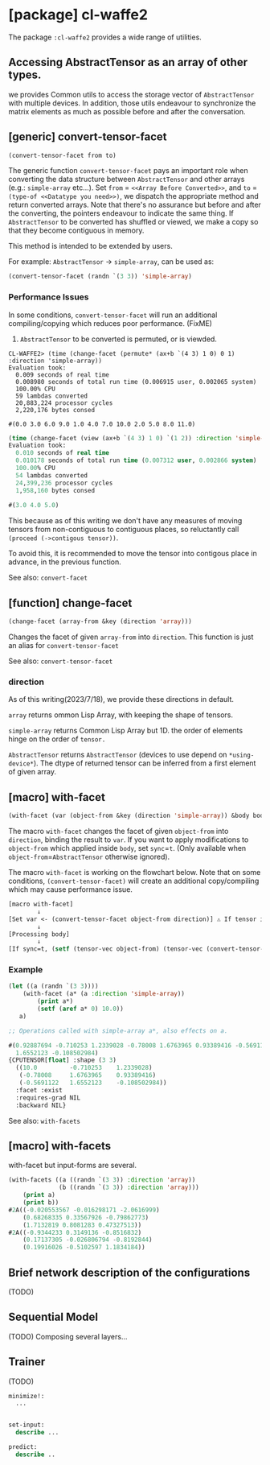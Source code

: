 
# [package] cl-waffe2
The package `:cl-waffe2` provides a wide range of utilities.
## Accessing AbstractTensor as an array of other types.
we provides Common utils to access the storage vector of `AbstractTensor` with multiple devices. In addition, those utils endeavour to synchronize the matrix elements as much as possible before and after the conversation.


## [generic] convert-tensor-facet

```lisp
(convert-tensor-facet from to)
```

The generic function `convert-tensor-facet` pays an important role when converting the data structure between `AbstractTensor` and other arrays (e.g.: `simple-array` etc...). Set `from` = `<<Array Before Converted>>`, and `to` = `(type-of <<Datatype you need>>)`, we dispatch the appropriate method and return converted arrays. Note that there's no assurance but before and after the converting, the pointers endeavour to indicate the same thing. If `AbstractTensor` to be converted has shuffled or viewed, we make a copy so that they become contiguous in memory.

This method is intended to be extended by users.

For example: `AbstractTensor` -> `simple-array`, can be used as:

```lisp
(convert-tensor-facet (randn `(3 3)) 'simple-array)
```

### Performance Issues

In some conditions, `convert-tensor-facet` will run an additional compiling/copying which reduces poor performance. (FixME)

1. `AbstractTensor` to be converted is permuted, or is viewded.

```
CL-WAFFE2> (time (change-facet (permute* (ax+b `(4 3) 1 0) 0 1) :direction 'simple-array))
Evaluation took:
  0.009 seconds of real time
  0.008980 seconds of total run time (0.006915 user, 0.002065 system)
  100.00% CPU
  59 lambdas converted
  20,883,224 processor cycles
  2,220,176 bytes consed
  
#(0.0 3.0 6.0 9.0 1.0 4.0 7.0 10.0 2.0 5.0 8.0 11.0)
```

```lisp
(time (change-facet (view (ax+b `(4 3) 1 0) `(1 2)) :direction 'simple-array))
Evaluation took:
  0.010 seconds of real time
  0.010178 seconds of total run time (0.007312 user, 0.002866 system)
  100.00% CPU
  54 lambdas converted
  24,399,236 processor cycles
  1,958,160 bytes consed
  
#(3.0 4.0 5.0)
```

This because as of this writing we don't have any measures of moving tensors from non-contiguous to contiguous places, so reluctantly call `(proceed (->contigous tensor))`.

To avoid this, it is recommended to move the tensor into contigous place in advance, in the previous function.

See also: `convert-facet`


## [function] change-facet

```lisp
(change-facet (array-from &key (direction 'array)))
```

Changes the facet of given `array-from` into `direction`. This function is just an alias for `convert-tensor-facet`

See also: `convert-tensor-facet`

### direction

As of this writing(2023/7/18), we provide these directions in default.

`array` returns ommon Lisp Array, with keeping the shape of tensors.

`simple-array` returns Common Lisp Array but 1D. the order of elements hinge on the order of `tensor.`

`AbstractTensor` returns `AbstractTensor` (devices to use depend on `*using-device*`). The dtype of returned tensor can be inferred from a first element of given array.


## [macro] with-facet

```lisp
(with-facet (var (object-from &key (direction 'simple-array)) &body body))
```

The macro `with-facet` changes the facet of given `object-from` into `direction`, binding the result to `var`. If you want to apply modifications to `object-from` which applied inside `body`, set `sync`=`t`. (Only available when `object-from`=`AbstractTensor` otherwise ignored).

The macro `with-facet` is working on the flowchart below. Note that on some conditions, `(convert-tensor-facet)` will create an additional copy/compiling which may cause performance issue.

```lisp
[macro with-facet]
        ↓
[Set var <- (convert-tensor-facet object-from direction)] ⚠️ If tensor is viewed/permuted, an additional compiling is invoked!
        ↓
[Processing body]
        ↓
[If sync=t, (setf (tensor-vec object-from) (tensor-vec (convert-tensor-facet var 'AbstractTensor)))]
```

### Example

```lisp
(let ((a (randn `(3 3))))
    (with-facet (a* (a :direction 'simple-array))
        (print a*)
        (setf (aref a* 0) 10.0))
   a)

;; Operations called with simple-array a*, also effects on a.

#(0.92887694 -0.710253 1.2339028 -0.78008 1.6763965 0.93389416 -0.5691122
  1.6552123 -0.108502984) 
{CPUTENSOR[float] :shape (3 3)  
  ((10.0         -0.710253    1.2339028)
   (-0.78008     1.6763965    0.93389416)
   (-0.5691122   1.6552123    -0.108502984))
  :facet :exist
  :requires-grad NIL
  :backward NIL}
```

See also: `with-facets`

## [macro] with-facets

with-facet but input-forms are several.


```lisp
(with-facets ((a ((randn `(3 3)) :direction 'array))
              (b ((randn `(3 3)) :direction 'array)))
    (print a)
    (print b))
#2A((-0.020553567 -0.016298171 -2.0616999)
    (0.68268335 0.33567926 -0.79862773)
    (1.7132819 0.8081283 0.47327513)) 
#2A((-0.9344233 0.3149136 -0.8516832)
    (0.17137305 -0.026806794 -0.8192844)
    (0.19916026 -0.5102597 1.1834184)) 
```

## Brief network description of the configurations
(TODO)
## Sequential Model
(TODO) Composing several layers...
## Trainer
(TODO)

```lisp
minimize!:
  ...


set-input:
  describe ...

predict:
  describe ..
```